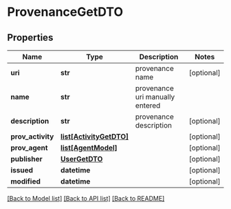 # ProvenanceGetDTO

## Properties
Name | Type | Description | Notes
------------ | ------------- | ------------- | -------------
**uri** | **str** | provenance name | [optional] 
**name** | **str** | provenance uri manually entered | 
**description** | **str** | provenance description | [optional] 
**prov_activity** | [**list[ActivityGetDTO]**](ActivityGetDTO.md) |  | [optional] 
**prov_agent** | [**list[AgentModel]**](AgentModel.md) |  | [optional] 
**publisher** | [**UserGetDTO**](UserGetDTO.md) |  | [optional] 
**issued** | **datetime** |  | [optional] 
**modified** | **datetime** |  | [optional] 

[[Back to Model list]](../README.md#documentation-for-models) [[Back to API list]](../README.md#documentation-for-api-endpoints) [[Back to README]](../README.md)


